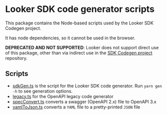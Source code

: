 # Looker SDK code generator scripts

This package contains the Node-based scripts used by the Looker SDK Codegen project.

It has node dependencies, so it cannot be used in the browser.

**DEPRECATED AND NOT SUPPORTED**: Looker does not support direct use of this package, other than via indirect use in the
[SDK Codegen project](https://github.com/looker-open-source/sdk-codegen) repository.

## Scripts

* [sdkGen.ts](src/sdkGen.ts) is the script for the Looker SDK code generator. Run `yarn gen -h` to see generation options.
* [legacy.ts](src/legacy.ts) for the OpenAPI legacy code generator
* [specConvert.ts](src/specConvert.ts) converts a swagger (OpenAPI 2.x) file to OpenAPI 3.x
* [yamlToJson.ts](src/yamlToJson.ts) converts a `YAML` file to a pretty-printed `JSON` file
